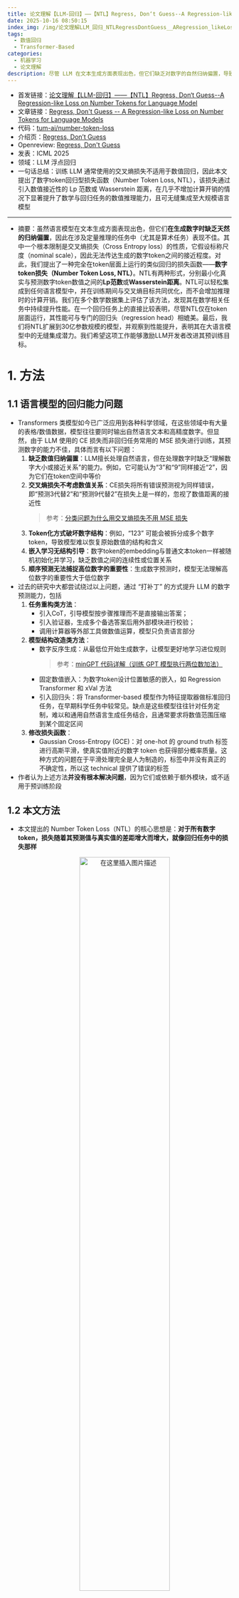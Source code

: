 ```yaml
---
title: 论文理解【LLM-回归】——【NTL】Regress, Don‘t Guess--A Regression-like Loss on Number Tokens for Language Model
date: 2025-10-16 08:50:15
index_img: /img/论文理解LLM_回归_NTLRegressDontGuess__ARegression_likeLossonNumberTokensforLanguageModel/img_001.png
tags:
  - 数值回归
  - Transformer-Based
categories:
  - 机器学习
  - 论文理解
description: 尽管 LLM 在文本生成方面表现出色，但它们缺乏对数字的自然归纳偏置，导致在涉及数值的任务中表现不佳。本文提出了一种新的损失函数——Number Token Loss (NTL)，以增强语言模型在数值任务中的表现
---
```


- 首发链接：[论文理解【LLM-回归】——【NTL】Regress, Don‘t Guess--A Regression-like Loss on Number Tokens for Language Model](https://blog.csdn.net/wxc971231/article/details/149466344)
- 文章链接：[Regress, Don't Guess -- A Regression-like Loss on Number Tokens for Language Models](https://arxiv.org/abs/2411.02083)
- 代码：[tum-ai/number-token-loss](https://github.com/tum-ai/number-token-loss)
- 介绍页：[Regress, Don’t Guess](https://tum-ai.github.io/number-token-loss/)
- Openreview: [Regress, Don't Guess](https://openreview.net/forum?id=V66xc5KxgY)
- 发表：ICML 2025
- 领域：LLM 浮点回归
- 一句话总结：训练 LLM 通常使用的交叉熵损失不适用于数值回归，因此本文提出了数字token回归型损失函数（Number Token Loss, NTL），该损失通过引入数值接近性的 Lp 范数或 Wasserstein 距离，在几乎不增加计算开销的情况下显著提升了数学与回归任务的数值推理能力，且可无缝集成至大规模语言模型
- ------
- 摘要：虽然语言模型在文本生成方面表现出色，但它们**在生成数字时缺乏天然的归纳偏置**，因此在涉及定量推理的任务中（尤其是算术任务）表现不佳。其中一个根本限制是交叉熵损失（Cross Entropy loss）的性质，它假设标称尺度（nominal scale），因此无法传达生成的数字token之间的接近程度。对此，我们提出了一种完全在token层面上运行的类似回归的损失函数——**数字token损失（Number Token Loss, NTL）**。NTL有两种形式，分别最小化真实与预测数字token数值之间的**Lp范数**或**Wasserstein距离**。NTL可以轻松集成到任何语言模型中，并在训练期间与交叉熵目标共同优化，而不会增加推理时的计算开销。我们在多个数学数据集上评估了该方法，发现其在数学相关任务中持续提升性能。在一个回归任务上的直接比较表明，尽管NTL仅在token层面运行，其性能可与专门的回归头（regression head）相媲美。最后，我们将NTL扩展到30亿参数规模的模型，并观察到性能提升，表明其在大语言模型中的无缝集成潜力。我们希望这项工作能够激励LLM开发者改进其预训练目标。

# 1. 方法
## 1.1 语言模型的回归能力问题
- Transformers 类模型如今已广泛应用到各种科学领域，在这些领域中有大量的表格/数值数据，模型往往要同时输出自然语言文本和高精度数字。但显然，由于 LLM 使用的 CE 损失而非回归任务常用的 MSE 损失进行训练，其预测数字的能力不佳，具体而言有以下问题：
    1. **缺乏数值归纳偏置**：LLM擅长处理自然语言，但在处理数字时缺乏“理解数字大小或接近关系”的能力。例如，它可能认为“3”和“9”同样接近“2”，因为它们在token空间中等价
    2. **交叉熵损失不考虑数值关系**：CE损失将所有错误预测视为同样错误，即“预测3代替2”和“预测9代替2”在损失上是一样的，忽视了数值距离的接近性
        > 参考：[分类问题为什么用交叉熵损失不用 MSE 损失](https://blog.csdn.net/wxc971231/article/details/123866413)
    4. **Token化方式破坏数字结构**：例如，“123” 可能会被拆分成多个数字token，导致模型难以恢复原始数值的结构和含义
    5. **嵌入学习无结构引导**：数字token的embedding与普通文本token一样被随机初始化并学习，缺乏数值之间的连续性或位置关系
    6. **顺序预测无法捕捉高位数字的重要性**：生成数字预测时，模型无法理解高位数字的重要性大于低位数字
- 过去的研究中大都尝试绕过以上问题，通过 “打补丁” 的方式提升 LLM 的数字预测能力，包括
    1. **任务重构类方法**：
        - 引入CoT，引导模型按步骤推理而不是直接输出答案；
        - 引入验证器，生成多个备选答案后用外部模块进行校验；
        - 调用计算器等外部工具做数值运算，模型只负责语言部分
    2. **模型结构改造类方法**：
        - 数字反序生成：从最低位开始生成数字，让模型更好地学习进位规则
            > 参考：[minGPT 代码详解（训练 GPT 模型执行两位数加法）](https://blog.csdn.net/wxc971231/article/details/132000182)
        - 固定数值嵌入：为数字token设计位置敏感的嵌入，如 Regression Transformer 和 xVal 方法
        - 引入回归头：将 Transformer-based 模型作为特征提取器做标准回归任务，在早期科学任务中较常见。缺点是这些模型往往针对任务定制，难以和通用自然语言生成任务结合，且通常要求将数值范围压缩到某个固定区间
    3. **修改损失函数**：
        - Gaussian Cross-Entropy (GCE)：对 one-hot 的 ground truth 标签进行高斯平滑，使真实值附近的数字 token 也获得部分概率质量。这种方式的问题在于平滑处理完全是人为制造的，标签中并没有真正的不确定性，所以这 technical 提供了错误的标签
- 作者认为上述方法**并没有根本解决问题**，因为它们或依赖于额外模块，或不适用于预训练阶段

## 1.2 本文方法
- 本文提出的 Number Token Loss（NTL）的核心思想是：**对于所有数字token，损失随着其预测值与真实值的差距增大而增大，就像回归任务中的损失那样** 
    <div align="center">
        <img src="/MyBlog/img/论文理解LLM_回归_NTLRegressDontGuess__ARegression_likeLossonNumberTokensforLanguageModel/img_001.png" alt="在这里插入图片描述" style="width: 65%;">
    </div>

- NTL 的基本思想是：任何 LLM 的词表中都有一些 token 对应数字而非文本，作者希望**将这些数字 token 的对数几率与它们的数值结合起来计算损失**，使其能够考虑数字标记的数值接，从而有效地增强传统 CE loss。注意 NTL 仍基于传统的 tokenize 和 embedding 方法处理和生成数字，因此其**不引入额外的回归头，而是直接在 token 头上计算类似回归的损失 NTL**。作者提出了两种损失增强方案：
    <div align="center">
        <img src="/MyBlog/img/论文理解LLM_回归_NTLRegressDontGuess__ARegression_likeLossonNumberTokensforLanguageModel/img_002.png" alt="在这里插入图片描述" style="width: 65%;">
    </div>

    1. NTL-WAS：使用 Wasserstein‑1 距离衡量预测分布与 one‑hot 标签分布之间的差异
    2. NTL-MSE：先计算预测分布中各数字对应数值的期望，再计算和真实数值之间的 MSE 误差（虽然直观，但可能存在一些不理想的局部最优点）

### 1.2.1 NTL-MSE
- 设语言模型 $f(·)$ 输出词表上的 softmax 概率分布，考虑第 $i$ 个 token 的预测：
    1. 将上下文 $x_{\leq i}$ 输入模型，得到 token $i$ 的概率分布 $\hat{y}_i:=f(x_{\leq i})$
    2. 设数字token（如$'0',...,'9'$）在词表中的索引范围为 $s:t$，用 $\hat{y}_i^{s:t}$ 表示数字 token 上的预测概率向量
    3. 设 $V^{s:t}:V\to \mathbb{R}$ 表示数字 token 到数值的映射（如 $'0'\to 0, \space '1' \to 1$ 等），通过向量点积计算模型预测的 token $i$ 的数值期望
        $$
        \hat{y}_{i}^{s: t} \circ V^{s: t}=\sum_{j=s}^{t} \hat{y}_{i}^{j} \cdot V^{j}
        $$
- 设 batch 中共有 $N$ 个**数值token**，NTL-MSE 是 **`模型预测数值期望和真实标签间的平均 MSE 损失`**，即
    $$
    L_{\mathrm{NTL}-\mathrm{MSE}}=\frac{1}{N} \sum_{i=1}^{N}\left(y_{i}-\hat{y}_{i}^{s: t} \circ V^{s: t}\right)^{2}
    $$
    MSE 使用 p=2 的 Lp 范数刻画距离，上式可以推广至其他 Lp 范数，对应 MAE 或 Huber loss 等
- 特点与局限
    - 优点：简单直观，直接得到数值的“期望”并计算回归误差；
    - 缺点：存在**非唯一极小值问题**（non-unique minima）
        > 例如：若真实值为4，模型预测50%概率为0、50%概率为8，则期望仍为4，损失为0，但预测显然是错误的
### 1.2.2 NTL-WAS
- 设某个数字 token 的真实one-hot分布为 $P$，模型预测分布为 $Q$，NTL-WAS 试图直接刻画 $Q$ 和真实分布 $P$ 之间的差异
    > 通常我们用 KL 散度 $D_{KL}(P||Q)$ 描述用分布间差异，但在这里行不通，因为 KL 散度就是 $P,Q$ 的交叉熵减去 $P$ 的信息熵，它和训练 LLM 使用的标准交叉熵只差了一个常数（$P$ 的信息熵），因此还是缺乏数值感知能力。参考：[信息论概念详细梳理：信息量、信息熵、条件熵、互信息、交叉熵、KL散度、JS散度](https://blog.csdn.net/wxc971231/article/details/122370306)
- 作者使用最优传输（Optimal Transport, OT）中的最小搬运代价，即 **Wasserstein-1 距离**来描述分布间差异
    > `Wasserstein距离`可以被理解为将一个概率分布转化为另一个概率分布所需的最小代价。这个代价是基于两个分布之间样本点的移动距离来计算的。
    > 如下图所示，通过按中间的灰色箭头移动每个点对应的概率密度，可以将蓝色分布转换为红色分布，Wasserstein 距离可以理解为最小化这些箭头的平均平方长度
    <div align="center">
        <img src="/MyBlog/img/论文理解LLM_回归_NTLRegressDontGuess__ARegression_likeLossonNumberTokensforLanguageModel/img_003.png" alt="在这里插入图片描述" style="width: 100%;">
    </div>

- Wasserstein-1 距离（$W_1$距离）是最常用的一种幂次为1的Wasserstein距离，其一般形式为 
    $$
    W_{c}(P, Q)=\inf _{\gamma \in \Gamma(P, Q)} \int_{X \times Y} c(x, y) d \gamma(x, y)
    $$
    设 $x,y$ 表示度量空间中的两个点，联合分布 $\gamma(x,y)$ 代表最优搬运规划，描述从 $x$ 搬运到 $y$ 的最佳概率质量，$c(x,y)$ 表示两点间搬运代价。在 LLM 中，上式退化到离散形式
    $$
    W_{c}(P, Q)=\min _{\gamma \in \Gamma(P, Q)} \sum_{i} \sum_{j} \gamma_{i j} c\left(u_{i}-v_{j}\right)
    $$
    其中 $u_{i}\sim P, v_{j}\sim Q, \gamma_{i j}:=\gamma(u_i, v_j)$
- Wasserstein-1 距离难以直接计算，因为通常需通过线性规划求解 $\gamma$，计算成本高。但作者发现当**标签是 one-hot 分布，数值 token 的索引与其数值一一对应，且使用欧式距离作为搬运代价**时，最优传输问题退化为**直接将全部质量从预测分布“搬运”到真实值上的最小总距离**，即以下闭式解
    $$
    L_{\mathrm{NTL}-\mathrm{WAS}}=\frac{1}{N} \sum_{i=1}^{N} \sum_{j=s}^{t} \hat{y}_{i}^{j} \cdot\left|y_{i}-V^{j}\right|
    $$
    其中 $\hat{y}_{i}^{j}$ 表示将第 $i$ 个数值 token 预测为 token $j$ 的概率，$y_i$ 表示 $i$ 个数值 token的真实数值，$V^{j}$ 表示 token $j$ 对应的真实数值，这就是作者提出的 NTL-WAS 损失。
- 以外，为了适配非 one-hot 标签的情况（比如对数字标签进行平滑处理），作者还提出一种变形。当数字 token 索引 $s…t$ 根据数值 $V^{s:t}$ 排序且这些值等距分布，那么可以使用累积分布函数 CDF(⋅) 来计算 Wasserstein-1 距离
    $$
    L_{\text {NTL-WAS-CDF }}=\frac{1}{N} \sum_{i=1}^{N}\left|\operatorname{CDF}\left(y_{i}^{s: t}\right)-\operatorname{CDF}\left(\hat{y}_{i}^{s: t}\right)\right|
    $$
    作者默认使用 $L_{\mathrm{NTL}-\mathrm{WAS}}$，因为它比 $L_{\text {NTL-WAS-CDF }}$ 快 230 倍，且不要求数值 token 等距分布，因此适合和自然语言数据一起训练
 
## 1.3 小结
- 作者通过系数 $\lambda$ **将 NTL 损失附加到普通的交叉熵损失上**，得到最终损失
    $$
    \mathcal{L}=\mathcal{L}_{C E}+\lambda \mathcal{L}_{N T L}
    $$
    其中 $\mathcal{L}_{N T L}$ 的两个版本**对所有非数值标记都产生零损失**，默认取 $\lambda=0.3$
- 下图对交叉熵损失和两种 NTL 损失进行了可视化，图中真实标签是 4，假设概率全部分配在 3 和 5 上
    <div align="center">
        <img src="/MyBlog/img/论文理解LLM_回归_NTLRegressDontGuess__ARegression_likeLossonNumberTokensforLanguageModel/img_004.png" alt="在这里插入图片描述" style="width: 80%;">
    </div>

    由绿到红表示损失越来越大，可见 **NTL-WAS 避免了 NTL-MSE 的非唯一最小值问题，和期望行为（最左侧）最接近**
# 2. 实验
## 2.1 实验设定
- **模型**：使用 T5-base 和 T5-large 用于主要实验；Granite-3.2B 和 T5-3B 用于大模型扩展验证
- **数据集**：包括DeepMind的数学问答数据集、rJokes数据集和GSM8k数据集等
    1. **算术与数学推理**： `AddSub`、`MultiArith`、`SVAMP`、`GSM8K` 用于评估数学推理能力；使用准确率指标
    2. **回归任务**：`rJokes` 幽默评分回归，用于比较NTL与传统回归头；使用均方根误差（RMSE）、皮尔逊相关系数（Pearson r）指标
    3. **文本任务**：`MultiRC` 多句阅读理解，用于验证NTL不会破坏文本生成能力
- **评测指标**：
    1. **算术与数学推理**：准确率（Accuracy）。
    2. **回归任务**：均方根误差（RMSE）、皮尔逊相关系数（Pearson r）。
    3. **文本任务**：Token准确率、BLEU、ROUGE-1。

## 2.2 实验结果
### 2.2.1 多任务数学数据集
- 多任务数学数据集上，NTL 提升了插值和外推性能，这证实了**通过微小的、架构无关的损失修改可以有效提升大型语言模型中的数字表示**
    <div align="center">
        <img src="/MyBlog/img/论文理解LLM_回归_NTLRegressDontGuess__ARegression_likeLossonNumberTokensforLanguageModel/img_005.png" alt="在这里插入图片描述" style="width: 90%;">
    </div>

    > 对比方法中xVal使用了回归头，其表现不佳的原因可能是由于所数据集中数字取值范围很广，xVal 的有效数字范围限制在$[-5,5]$ 因此实验中对 xVal 的数据集进行了以 $\log(1+x)$ 为比例缩放，这意味着较大的数字无法再被模型充分区分，因为它们的嵌入变得非常相似
- 作者在数据集的一个子集上进行消融实验，该子任务由基本的整数算术问答对组成，其中输入是一个包含算术表达式的简短自然语言问题，输出是一个单独的整数，共 10 万条数据，评估插值和外推表现
    <div align="center">
        <img src="/MyBlog/img/论文理解LLM_回归_NTLRegressDontGuess__ARegression_likeLossonNumberTokensforLanguageModel/img_006.png" alt="在这里插入图片描述" style="width: 90%;">
    </div>

    NTL 的两种变体相比于仅使用 CE 损失都能提高算术性能。此外，NTL-WAS在插值和外推测试集上的表现大多优于NTL-MSE，$\lambda=0.3$ 对两种变体都表现最好
- 作者进一步和高斯交叉熵 GCE 对比，并考虑将其和 NTL 混合使用的效果（此时使用 $L_{\text {NTL-WAS-CDF }}$)
    <div align="center">
        <img src="/MyBlog/img/论文理解LLM_回归_NTLRegressDontGuess__ARegression_likeLossonNumberTokensforLanguageModel/img_007.png" alt="在这里插入图片描述" style="width: 35%;">
    </div>

    尽管NTL和GCE都提高了模型性能，但NTL通常更优；插值测试中 NTL 和 GCE 组合使用效果最佳，说明某些任务中 NTL 和 GCE 可以相互受益
### 2.2.2 回归任务
- 理想情况下，LLM 应能够解决甚至完全专注于预测数值的任务，例如估算分子的一个属性。这时通常将 Transformer 骨干视作特征提取器，并引入回归头，从而允许使用 MSE 等适当的回归损失函数
- 为了测试 NTL 仅基于 token 解决回归任务的能力，作者在 rJokes 数据集上进行实验，该数据集用于预测笑话的幽默水平
    <div align="center">
        <img src="/MyBlog/img/论文理解LLM_回归_NTLRegressDontGuess__ARegression_likeLossonNumberTokensforLanguageModel/img_008.png" alt="在这里插入图片描述" style="width: 50%;">
    </div>

    1. NTL 相比标准 CE 有显著提升
    2. 带回归头的 BERT、RoBERTA 和 XLNet 在表现上优于使用 NTL-WAS 训练的T5，但作者将此归因于这些模型的参数数量几乎是 T5-small 模型的两倍，因此性能差距不显著    

### 2.2.3 模型无关性
- 作为一种损失函数，NTL可以应用于训练任意模型，包括 Mamba 等超出 Transformer 基础的 LLM。作者测试了使用 NTL 训练仅 Decoder-only 模型的 GPT-2 和 IBM Granite 的有效性
- 作者构造了一个算术乘法任务，令有 $k$ 位和 $l$ 位的两个数字相乘，在训练时 $k,l∈[1,..,5]$，测试时 $k,l∈[1,..,6]$。汇报未见测试样本的平均绝对百分比误差（MAPE），涵盖内插和外推
    <div align="center">
        <img src="/MyBlog/img/论文理解LLM_回归_NTLRegressDontGuess__ARegression_likeLossonNumberTokensforLanguageModel/img_009.png" alt="在这里插入图片描述" style="width: 50%;">
    </div>

    1. NTL 在乘法任务的 MAPE 方面一致提高了性能
    2. NTL 对外推能力的提升比内插更显著，这一点尤为重要，因为数学任务中的外推能力通常较差
- 作者还分析了使用 NTL 与仅使用 CE 相比在乘法任务上训练的样本效率。下图显示了训练 GPT2 Small 令 MAPE 低于 0.5 所需的 epoch 数量，可见 NTL 所需的 epoch 更少
    <div align="center">
        <img src="/MyBlog/img/论文理解LLM_回归_NTLRegressDontGuess__ARegression_likeLossonNumberTokensforLanguageModel/img_010.png" alt="在这里插入图片描述" style="width: 100%;">
    </div>

### 2.2.4 其他
- **NTL对不同的分词方式都很有效**：以上实验中 T5 模型的 NTL-WAS 实现依赖于定制的单个数字（single-digit）分词器，该分词器基于 SentencePiece Tokenizer，并包括一些由多个数字（multiple-digits）组成的 token。作者在 rJokes 和数学问答数据集上进行了进一步实验，考察不使用 NTL-WAS 的单数字分词器以及支持多数字 token 的更通用 NTL-WAS 版本。结果证实 NTL-WAS 在两种分词方案下均有效，其中**单数字分词器与 NTL-WAS 的结合表现最佳**。一个与多数字分词相关的问题是，某些 token 的数值非常大，会对损失产生不成比例的影响，特别是在数字 token 分布不均匀的情况下
- **在标准语言建模任务中 NTL 不会影响性能**：作者在重新格式化的 MultiRC 数据集上进行实验，结果表明在一项需要文本理解的任务中，使用 NTL 进行训练不会妨碍性能
- **NLT 在大规模模型上表现良好**：作者在 GSM8k 数据集上训练了具有30亿参数的 T5 模型，使用 NTL 进行训练将准确率从 13.5% 提高到了 17.7%，与 Gemma-2B 等更适合数学推理的大型语言模型的性能相匹配


# 3. 结论
- 该研究针对 LLMs 在数值推理和算术任务中表现欠佳的问题，提出了一种**数值 token 损失 NTL**，旨在增强模型对数字的感知能力。作者指出，传统的交叉熵损失（Cross-Entropy, CE）仅在名义尺度上度量 token 差异，无法体现预测数字与真实数字的接近程度，从而限制了模型的数值推理能力。NTL通过在训练目标中引入**数值距离信息**，以回归式损失形式优化数字 token 的预测，其核心包括两种实现：
    1. **NTL-MSE**：将数字 token 的预测概率与其数值加权，计算均方误差；
    2. **NTL-WAS**：基于离散的Wasserstein-1距离度量预测分布与真实分布的差异，更好地避免局部最小值问题。
- NTL 通过增强语言模型对数值数据的感知能力，显著提高了模型在数学和科学任务中的表现。NTL不仅在不增加运行时开销的情况下有效，而且可以无缝集成到现有的语言模型架构中。实验结果表明，NTL在多任务数学数据集、回归任务、不同模型架构和分词策略下均表现出色，并且在大规模语言模型中也具有很好的扩展性。未来的研究可以进一步探索NTL与其他数值特定训练适应的协同效应，以及在中大型开源模型上的应用潜力。


